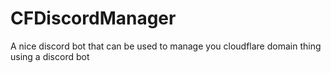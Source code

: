 # CFDiscordManager
A nice discord bot that can be used to manage you cloudflare domain thing using a discord bot
